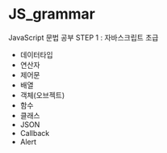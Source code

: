 # JS_grammar
JavaScript 문법 공부
STEP 1 : 자바스크립트 초급
- 데이터타입
- 연산자
- 제어문
- 배열
- 객체(오브젝트)
- 함수
- 클래스
- JSON
- Callback
- Alert
